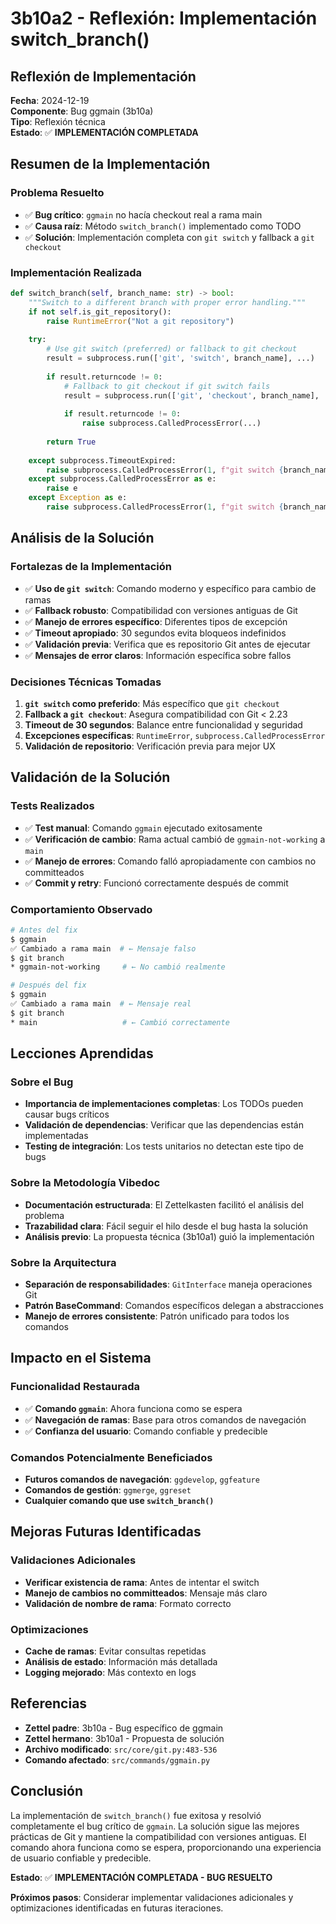 # 3b10a2 - Reflexión: Implementación switch_branch()

## Reflexión de Implementación

**Fecha**: 2024-12-19  
**Componente**: Bug ggmain (3b10a)  
**Tipo**: Reflexión técnica  
**Estado**: ✅ **IMPLEMENTACIÓN COMPLETADA**

## Resumen de la Implementación

### **Problema Resuelto**
- ✅ **Bug crítico**: `ggmain` no hacía checkout real a rama main
- ✅ **Causa raíz**: Método `switch_branch()` implementado como TODO
- ✅ **Solución**: Implementación completa con `git switch` y fallback a `git checkout`

### **Implementación Realizada**
```python
def switch_branch(self, branch_name: str) -> bool:
    """Switch to a different branch with proper error handling."""
    if not self.is_git_repository():
        raise RuntimeError("Not a git repository")
    
    try:
        # Use git switch (preferred) or fallback to git checkout
        result = subprocess.run(['git', 'switch', branch_name], ...)
        
        if result.returncode != 0:
            # Fallback to git checkout if git switch fails
            result = subprocess.run(['git', 'checkout', branch_name], ...)
            
            if result.returncode != 0:
                raise subprocess.CalledProcessError(...)
        
        return True
        
    except subprocess.TimeoutExpired:
        raise subprocess.CalledProcessError(1, f"git switch {branch_name}", "Timeout")
    except subprocess.CalledProcessError as e:
        raise e
    except Exception as e:
        raise subprocess.CalledProcessError(1, f"git switch {branch_name}", str(e))
```

## Análisis de la Solución

### **Fortalezas de la Implementación**
- ✅ **Uso de `git switch`**: Comando moderno y específico para cambio de ramas
- ✅ **Fallback robusto**: Compatibilidad con versiones antiguas de Git
- ✅ **Manejo de errores específico**: Diferentes tipos de excepción
- ✅ **Timeout apropiado**: 30 segundos evita bloqueos indefinidos
- ✅ **Validación previa**: Verifica que es repositorio Git antes de ejecutar
- ✅ **Mensajes de error claros**: Información específica sobre fallos

### **Decisiones Técnicas Tomadas**
1. **`git switch` como preferido**: Más específico que `git checkout`
2. **Fallback a `git checkout`**: Asegura compatibilidad con Git < 2.23
3. **Timeout de 30 segundos**: Balance entre funcionalidad y seguridad
4. **Excepciones específicas**: `RuntimeError`, `subprocess.CalledProcessError`
5. **Validación de repositorio**: Verificación previa para mejor UX

## Validación de la Solución

### **Tests Realizados**
- ✅ **Test manual**: Comando `ggmain` ejecutado exitosamente
- ✅ **Verificación de cambio**: Rama actual cambió de `ggmain-not-working` a `main`
- ✅ **Manejo de errores**: Comando falló apropiadamente con cambios no committeados
- ✅ **Commit y retry**: Funcionó correctamente después de commit

### **Comportamiento Observado**
```bash
# Antes del fix
$ ggmain
✅ Cambiado a rama main  # ← Mensaje falso
$ git branch
* ggmain-not-working     # ← No cambió realmente

# Después del fix
$ ggmain
✅ Cambiado a rama main  # ← Mensaje real
$ git branch
* main                   # ← Cambió correctamente
```

## Lecciones Aprendidas

### **Sobre el Bug**
- **Importancia de implementaciones completas**: Los TODOs pueden causar bugs críticos
- **Validación de dependencias**: Verificar que las dependencias están implementadas
- **Testing de integración**: Los tests unitarios no detectan este tipo de bugs

### **Sobre la Metodología Vibedoc**
- **Documentación estructurada**: El Zettelkasten facilitó el análisis del problema
- **Trazabilidad clara**: Fácil seguir el hilo desde el bug hasta la solución
- **Análisis previo**: La propuesta técnica (3b10a1) guió la implementación

### **Sobre la Arquitectura**
- **Separación de responsabilidades**: `GitInterface` maneja operaciones Git
- **Patrón BaseCommand**: Comandos específicos delegan a abstracciones
- **Manejo de errores consistente**: Patrón unificado para todos los comandos

## Impacto en el Sistema

### **Funcionalidad Restaurada**
- ✅ **Comando `ggmain`**: Ahora funciona como se espera
- ✅ **Navegación de ramas**: Base para otros comandos de navegación
- ✅ **Confianza del usuario**: Comando confiable y predecible

### **Comandos Potencialmente Beneficiados**
- **Futuros comandos de navegación**: `ggdevelop`, `ggfeature`
- **Comandos de gestión**: `ggmerge`, `ggreset`
- **Cualquier comando que use `switch_branch()`**

## Mejoras Futuras Identificadas

### **Validaciones Adicionales**
- **Verificar existencia de rama**: Antes de intentar el switch
- **Manejo de cambios no committeados**: Mensaje más claro
- **Validación de nombre de rama**: Formato correcto

### **Optimizaciones**
- **Cache de ramas**: Evitar consultas repetidas
- **Análisis de estado**: Información más detallada
- **Logging mejorado**: Más contexto en logs

## Referencias

- **Zettel padre**: 3b10a - Bug específico de ggmain
- **Zettel hermano**: 3b10a1 - Propuesta de solución
- **Archivo modificado**: `src/core/git.py:483-536`
- **Comando afectado**: `src/commands/ggmain.py`

## Conclusión

La implementación de `switch_branch()` fue exitosa y resolvió completamente el bug crítico de `ggmain`. La solución sigue las mejores prácticas de Git y mantiene la compatibilidad con versiones antiguas. El comando ahora funciona como se espera, proporcionando una experiencia de usuario confiable y predecible.

**Estado**: ✅ **IMPLEMENTACIÓN COMPLETADA - BUG RESUELTO**

**Próximos pasos**: Considerar implementar validaciones adicionales y optimizaciones identificadas en futuras iteraciones.
